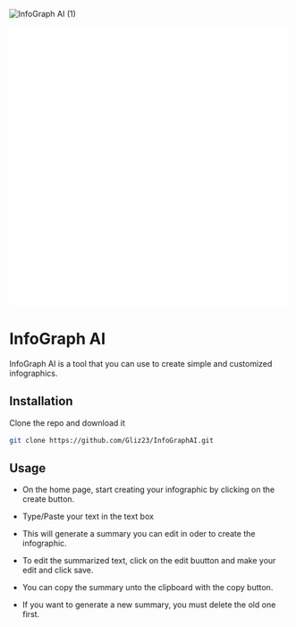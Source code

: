 ![InfoGraph AI (1)](https://github.com/Gliz23/InfoGraphAI/blob/main/src/assets/banner.png)

![Logo](https://github.com/Gliz23/InfoGraphAI/blob/main/src/assets/flogo.png)

# InfoGraph AI

InfoGraph AI is a tool that you can use to create simple and customized infographics.

## Installation

Clone the repo and download it

```bash
git clone https://github.com/Gliz23/InfoGraphAI.git
```

## Usage

- On the home page, start creating your infographic by clicking on the create button.

- Type/Paste your text in the text box

- This will generate a summary you can edit in oder to create the infographic.

- To edit the summarized text, click on the edit buutton and make your edit and click save.

- You can copy the summary unto the clipboard with the copy button.

- If you want to generate a new summary, you must delete the old one first.
